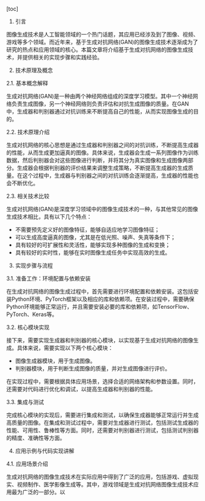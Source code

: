 
[toc]                    
                
                
1. 引言

图像生成技术是人工智能领域的一个热门话题，其应用已经涉及到了图像、视频、游戏等多个领域。而近年来，基于生成对抗网络(GAN)的图像生成技术逐渐成为了研究的热点和应用领域的核心。本篇文章将介绍基于生成对抗网络的图像生成技术，并提供相关的实现步骤和实践经验。

2. 技术原理及概念

2.1. 基本概念解释

生成对抗网络(GAN)是一种由两个神经网络组成的深度学习模型。其中一个神经网络负责生成图像，另一个神经网络则负责评估和对抗生成图像的质量。在GAN中，生成器和判别器通过对抗训练来不断提高自己的性能，从而实现图像生成的目的。

2.2. 技术原理介绍

生成对抗网络的核心思想是通过生成器和判别器之间的对抗训练，不断提高生成器的性能，从而生成更加逼真的图像。具体来说，生成器会生成一系列图像作为训练数据，然后判别器会对这些图像进行判断，并将其分为真实图像和生成图像两部分。生成器会根据判别器的评价结果来调整生成策略，不断提高生成器的生成质量。在这个过程中，生成器与判别器之间的对抗训练会逐渐提高，生成器的性能也会不断优化。

2.3. 相关技术比较

生成对抗网络(GAN)是深度学习领域中的图像生成技术的一种，与其他常见的图像生成技术相比，具有以下几个特点：

- 不需要预先定义好的图像特征，能够自适应地学习图像特征；
- 可以生成高度逼真的图像，尤其是在低光照、噪声、失真等条件下；
- 具有较好的可扩展性和灵活性，能够实现多种图像的生成和变换；
- 具有较好的实时性，能够在实时图像生成任务中实现高效的生成。

3. 实现步骤与流程

3.1. 准备工作：环境配置与依赖安装

在生成对抗网络的图像生成过程中，首先需要进行环境配置和依赖安装。这包括安装Python环境、PyTorch框架以及相应的库和依赖项。在安装过程中，需要确保Python环境能够正常运行，并且需要安装必要的库和依赖项，如TensorFlow、PyTorch、Keras等。

3.2. 核心模块实现

接下来，需要实现生成器和判别器的核心模块，以实现基于生成对抗网络的图像生成。具体来说，需要实现以下两个核心模块：

- 图像生成器模块，用于生成图像。
- 判别器模块，用于判断生成图像的质量，并对生成图像进行评价。

在实现过程中，需要根据具体应用场景，选择合适的网络架构和参数设置。同时，还需要对代码进行优化和调试，以提高生成器和判别器的性能。

3.3. 集成与测试

完成核心模块的实现后，需要进行集成和测试，以确保生成器能够正常运行并生成高质量的图像。在集成和测试过程中，需要对生成器进行测试，包括测试生成器的性能、可用性、鲁棒性等方面。同时，还需要对判别器进行测试，包括测试判别器的精度、准确性等方面。

4. 应用示例与代码实现讲解

4.1. 应用场景介绍

生成对抗网络的图像生成技术在实际应用中得到了广泛的应用，包括游戏、虚拟现实、视频制作、医学影像生成等。其中，游戏领域是生成对抗网络图像生成技术应用最为广泛的一部分。以

